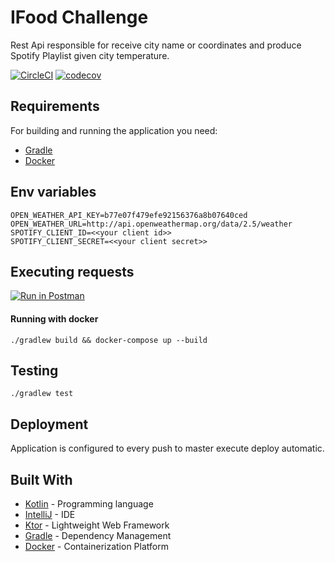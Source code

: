 # IFood Challenge

Rest Api responsible for receive city name or coordinates and produce Spotify Playlist given city temperature.

[![CircleCI](https://circleci.com/gh/vinigmoraes/ifood-playlist-challenge/tree/master.svg?style=svg)](https://circleci.com/gh/vinigmoraes/ifood-playlist-challenge/tree/master) [![codecov](https://codecov.io/gh/vinigmoraes/ifood-playlist-challenge/branch/master/graph/badge.svg)](https://codecov.io/gh/vinigmoraes/ifood-playlist-challenge)
## Requirements

For building and running the application you need:

- [Gradle](https://gradle.org/)
- [Docker](https://www.docker.com/)

## Env variables

```
OPEN_WEATHER_API_KEY=b77e07f479efe92156376a8b07640ced
OPEN_WEATHER_URL=http://api.openweathermap.org/data/2.5/weather
SPOTIFY_CLIENT_ID=<<your client id>>
SPOTIFY_CLIENT_SECRET=<<your client secret>>
```


## Executing requests

[![Run in Postman](https://run.pstmn.io/button.svg)](https://documenter.getpostman.com/view/826217/SVtR3rEt)


#### Running with docker

```shell
./gradlew build && docker-compose up --build
```

##  Testing

```shell
./gradlew test
```

## Deployment

Application is configured to every push to master execute deploy automatic.

## Built With

- [Kotlin](https://kotlinlang.org/) - Programming language
- [IntelliJ](https://www.jetbrains.com/idea/) - IDE
- [Ktor](https://ktor.io) - Lightweight Web Framework
- [Gradle](https://gradle.org/) - Dependency Management
- [Docker](https://www.docker.com/) - Containerization Platform

